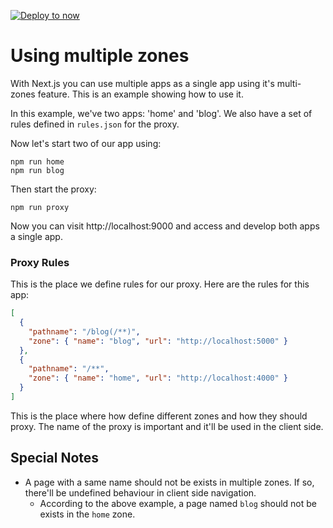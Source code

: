 [![Deploy to now](https://deploy.now.sh/static/button.svg)](https://deploy.now.sh/?repo=https://github.com/zeit/next.js/tree/master/examples/with-zones)

# Using multiple zones

With Next.js you can use multiple apps as a single app using it's multi-zones feature.
This is an example showing how to use it.

In this example, we've two apps: 'home' and 'blog'. 
We also have a set of rules defined in `rules.json` for the proxy.

Now let's start two of our app using:

```
npm run home
npm run blog
```

Then start the proxy:

```
npm run proxy
```

Now you can visit http://localhost:9000 and access and develop both apps a single app.

### Proxy Rules

This is the place we define rules for our proxy. Here are the rules for this app:

```json
[
  {
    "pathname": "/blog(/**)",
    "zone": { "name": "blog", "url": "http://localhost:5000" }
  },
  {
    "pathname": "/**",
    "zone": { "name": "home", "url": "http://localhost:4000" }
  }
]
```

This is the place where how define different zones and how they should proxy. The name of the proxy is important and it'll be used in the client side.

## Special Notes

* A page with a same name should not be exists in multiple zones. If so, there'll be undefined behaviour in client side navigation.
    * According to the above example, a page named `blog` should not be exists in the `home` zone.